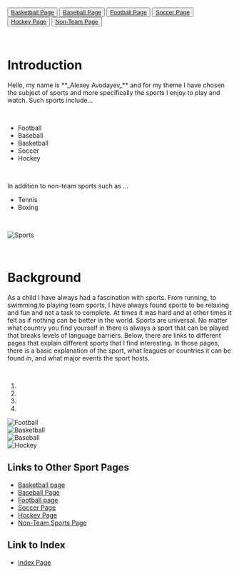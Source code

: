 <br>

<div class = "padded">

<button type="button" class="btn btn-xs btn-danger">[Basketball Page](basketball.html) </button>
<button type="button" class="btn btn-xs btn-danger">[Baseball Page](baseball.html)</button>
<button type="button" class="btn btn-xs btn-danger">[Football Page](football.html)</button>
<button type="button" class="btn btn-xs btn-danger">[Soccer Page](soccer.html)</button>
<button type="button" class="btn btn-xs btn-danger">[Hockey Page](hockey.html)</button>
<button type="button" class="btn btn-xs btn-danger">[Non-Team Page](non-team-sports.html)</button>

<br>

</div>

# Introduction

<p>
 Hello, my name is **_Alexey Avodayev_**  and for my theme I have chosen the subject of
 sports and more specifically the sports I enjoy to play and watch. Such sports
 include...
</p>

<br>

<ul class="list-group">
  <li class="list-group-item">Football</li>
  <li class="list-group-item">Baseball</li>
  <li class="list-group-item">Basketball</li>
  <li class="list-group-item">Soccer</li>
  <li class="list-group-item">Hockey</li>
</ul>

<br>

In addition to non-team sports such as ...


<ul class="list-group">
  <li class="list-group-item">Tennis</li>
  <li class="list-group-item">Boxing</li>
</ul>


<br>


![Sports](/images/sports.png)

<br>

# Background

<p>
As a child I have always had a fascination with sports. From running, to
swimming,to playing team sports, I have always found sports to be relaxing and
fun and not a task to complete. At times it was hard and at other times it felt
as if nothing can be better in the world. Sports are universal. No matter what
country you find yourself in there is always a sport that can be played that
breaks levels of language barriers. Below, there are links to different pages
that explain different sports that I find interesting. In those pages, there is
a basic explanation of the sport, what leagues or countries it can be found in,
and what major events the sport hosts.</p>

<br>

<div id="carousel-example-generic" class="carousel slide" data-ride="carousel">
  <ol class="carousel-indicators">
    <li data-target="#carousel-example-generic" data-slide-to="0" class="active"></li>
    <li data-target="#carousel-example-generic" data-slide-to="1"></li>
    <li data-target="#carousel-example-generic" data-slide-to="2"></li>
    <li data-target="#carousel-example-generic" data-slide-to="3"></li>
  </ol>
  <div class="carousel-inner" role="listbox">
    <div class="item active">
      <img src="/images/football.jpg" alt="Football">
    </div>
    <div class="item">
      <img src="/images/bball2.jpg" alt="Basketball">
    </div>
    <div class="item">
      <img src="/images/baseball2.jpg" alt="Baseball">
    </div>
    <div class="item">
      <img src="/images/hockey.jpg" alt="Hockey">
    </div>

  </div>
</div>

## Links to Other Sport Pages



* [Basketball page](basketball.html)
* [Baseball Page](baseball.html)
* [Football page](football.html)
* [Soccer Page](soccer.html)
* [Hockey Page](hockey.html)
* [Non-Team Sports Page](non-team-sports.html)



## Link to Index

* [Index Page](index.html)
